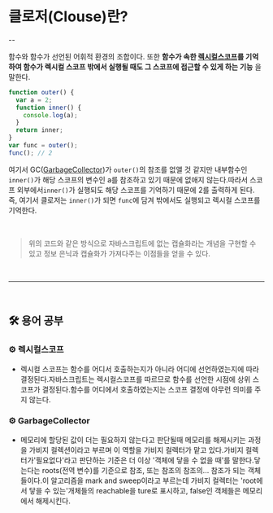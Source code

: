 # 클로저(Clouse)란?

--

함수와 함수가 선언된 어휘적 환경의 조합이다.
또한 **함수가 속한 [렉시컬스코프](#gear-렉시컬스코프)를 기억하여 함수가 렉시컬 스코프 밖에서 실행될 때도 그 스코프에 접근할 수 있게 하는 기능** 을 말한다.

```javascript
function outer() {
  var a = 2;
  function inner() {
    console.log(a);
  }
  return inner;
}
var func = outer();
func(); // 2
```

여기서 GC([GarbageCollector](#gear-GarbageCollector))가 `outer()`의 참조를 없앨 것 같지만 내부함수인 `inner()`가 해당 스코프의 변수인 a를 참조하고 있기 때문에 없애지 않는다.따라서 스코프 외부에서`inner()`가 실행되도 해당 스코프를 기억하기 때문에 2를 출력하게 된다. 즉, 여기서 클로저는 `inner()`가 되면 `func`에 담겨 밖에서도 실행되고 렉시컬 스코프를 기억한다.

<br>

> 위의 코드와 같은 방식으로 자바스크립트에 없는 캡슐화라는 개념을 구현할 수 있고 정보 은닉과 캡슐화가 가져다주는 이점들을 얻을 수 있다.

<br>

---

<br>

## :hammer_and_wrench: 용어 공부

### :gear: 렉시컬스코프

- 렉시컬 스코프는 함수를 어디서 호출하는지가 아니라 어디에 선언하였는지에 따라 결정된다.자바스크립트는 렉시컬스코프를 따르므로 함수를 선언한 시점에 상위 스코프가 결정된다.함수를 어디에서 호출하였는지는 스코프 결정에 아무런 의미를 주지 않는다.

### :gear: GarbageCollector

- 메모리에 할당된 값이 더는 필요하지 않는다고 판단될때 메모리를 해제시키는 과정을 가비지 컬렉션이라고 부르며 이 역할을 가비지 컬렉터가 맡고 있다.가비지 컬렉터가'필요없다'라고 판단하는 기준은 더 이상 '객체에 닿을 수 없을 때'를 말한다.닿는다는 roots(전역 변수)를 기준으로 참조, 또는 참조의 참조의... 참조가 되는 객체들이다.이 알고리즘을 mark and sweep이라고 부르는데 가비지 컬렉터는 'root에서 닿을 수 있는'개체들의 reachable을 ture로 표시하고, false인 객체들은 메모리에서 해제시킨다.

<br>
